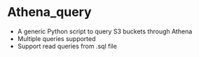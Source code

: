 # Athena_query

- A generic Python script to query S3 buckets through Athena
- Multiple queries supported
- Support read queries from .sql file

